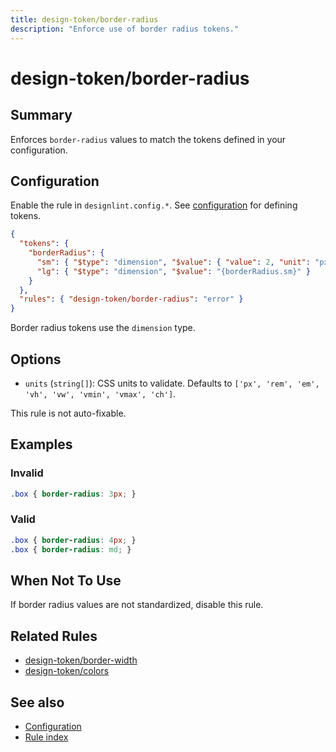 ```yaml
---
title: design-token/border-radius
description: "Enforce use of border radius tokens."
---
```


# design-token/border-radius

## Summary
Enforces `border-radius` values to match the tokens defined in your configuration.

## Configuration
Enable the rule in `designlint.config.*`. See [configuration](../../configuration.md) for defining tokens.

```json
{
  "tokens": {
    "borderRadius": {
      "sm": { "$type": "dimension", "$value": { "value": 2, "unit": "px" } },
      "lg": { "$type": "dimension", "$value": "{borderRadius.sm}" }
    }
  },
  "rules": { "design-token/border-radius": "error" }
}
```

Border radius tokens use the `dimension` type.

## Options
- `units` (`string[]`): CSS units to validate. Defaults to `['px', 'rem', 'em', 'vh', 'vw', 'vmin', 'vmax', 'ch']`.

This rule is not auto-fixable.

## Examples

### Invalid

```css
.box { border-radius: 3px; }
```

### Valid

```css
.box { border-radius: 4px; }
.box { border-radius: md; }
```

## When Not To Use
If border radius values are not standardized, disable this rule.

## Related Rules
- [design-token/border-width](./border-width.md)
- [design-token/colors](./colors.md)

## See also
- [Configuration](../../configuration.md)
- [Rule index](../index.md)

